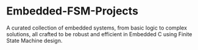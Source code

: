 # Embedded-FSM-Projects
A curated collection of embedded systems, from basic logic to complex solutions, all crafted to be robust and efficient in Embedded C using Finite State Machine design.
